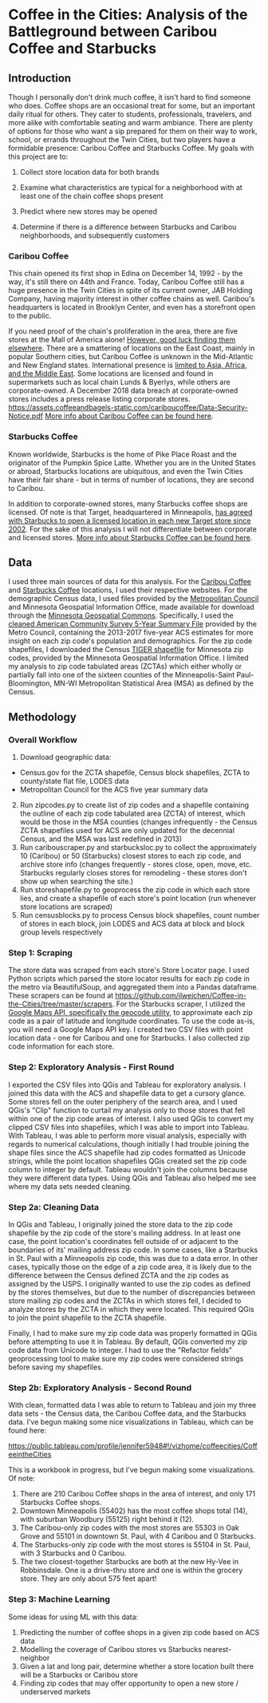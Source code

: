 # Coffee in the Cities: Analysis of the Battleground between Caribou Coffee and Starbucks

## Introduction
Though I personally don't drink much coffee, it isn't hard to find someone who does. Coffee shops are an occasional treat for some, but an important daily ritual for others. They cater to students, professionals, travelers, and more alike with comfortable seating and warm ambiance. There are plenty of options for those who want a sip prepared for them on their way to work, school, or errands throughout the Twin Cities, but two players have a formidable presence: Caribou Coffee and Starbucks Coffee. My goals with this project are to:

1. Collect store location data for both brands

2. Examine what characteristics are typical for a neighborhood with at least one of the chain coffee shops present

3. Predict where new stores may be opened

4. Determine if there is a difference between Starbucks and Caribou neighborhoods, and subsequently customers

### Caribou Coffee
This chain opened its first shop in Edina on December 14, 1992 - by the way, it's still there on 44th and France. Today, Caribou Coffee still has a huge presence in the Twin Cities in spite of its current owner, JAB Holding Company, having majority interest in other coffee chains as well. Caribou's headquarters is located in Brooklyn Center, and even has a storefront open to the public.

If you need proof of the chain's proliferation in the area, there are five stores at the Mall of America alone! <a href= "https://locations.cariboucoffee.com/us">However, good luck finding them elsewhere</a>. There are a smattering of locations on the East Coast, mainly in popular Southern cities, but Caribou Coffee is unknown in the Mid-Atlantic and New England states. International presence is <a href = 'https://www.cariboucoffee.com/locations/around-the-world?ssl=true'>limited to Asia, Africa, and the Middle East</a>. Some locations are licensed and found in supermarkets such as local chain Lunds & Byerlys, while others are corporate-owned. A December 2018 data breach at corporate-owned stores includes a press release listing corporate stores. https://assets.coffeeandbagels-static.com/cariboucoffee/Data-Security-Notice.pdf <a href = 'https://www.cariboucoffee.com/corporate-folder/our-company/company-info'>More info about Caribou Coffee can be found here</a>.

### Starbucks Coffee
Known worldwide, Starbucks is the home of Pike Place Roast and the originator of the Pumpkin Spice Latte. Whether you are in the United States or abroad, Starbucks locations are ubiquitous, and even the Twin Cities have their fair share - but in terms of number of locations, they are second to Caribou.

In addition to corporate-owned stores, many Starbucks coffee shops are licensed. Of note is that Target, headquartered in Minneapolis, <a href = 'https://progressivegrocer.com/dow-jones-target-plans-put-starbucks-coffee-shops-its-stores'>has agreed with Starbucks to open a licensed location in each new Target store since 2002</a>. For the sake of this analysis I will not differentiate between corporate and licensed stores. <a href = 'https://www.starbucks.com/about-us/company-information'>More info about Starbucks Coffee can be found here</a>.

## Data
I used three main sources of data for this analysis. For the <a href = 'https://locations.cariboucoffee.com/'>Caribou Coffee</a> and <a href ='https://www.starbucks.com/store-locator'>Starbucks Coffee</a> locations, I used their respective websites. For the demographic Census data, I used files provided by the <a href='https://metrocouncil.org/Data-and-Maps.aspx'>Metropolitan Council</a> and Minnesota Geospatial Information Office, made available for download through the <a href='https://gisdata.mn.gov'>Minnesota Geospatial Commons</a>. Specifically, I used the <a href = 'https://gisdata.mn.gov/dataset/us-mn-state-metc-society-census-acs'>cleaned American Community Survey 5-Year Summary File</a> provided by the Metro Council, containing the 2013-2017 five-year ACS estimates for more insight on each zip code's population and demographics. For the zip code shapefiles, I downloaded the Census <a href = 'https://gisdata.mn.gov/dataset/bdry-zip-code-tabulation-areas'>TIGER shapefile</a> for Minnesota zip codes, provided by the Minnesota Geospatial Information Office. I limited my analysis to zip code tabulated areas (ZCTAs) which either wholly or partially fall into one of the sixteen counties of the Minneapolis-Saint Paul-Bloomington, MN-WI Metropolitan Statistical Area (MSA) as defined by the Census.

## Methodology

### Overall Workflow
1. Download geographic data: 
 - Census.gov for the ZCTA shapefile, Census block shapefiles, ZCTA to county/state flat file, LODES data
 - Metropolitan Council for the ACS five year summary data
2. Run zipcodes.py to create list of zip codes and a shapefile containing the outline of each zip code tabulated area (ZCTA) of interest, which would be those in the MSA counties (changes infrequently - the Census ZCTA shapefiles used for ACS are only updated for the decennial Census, and the MSA was last redefined in 2013)
3. Run caribouscraper.py and starbucksloc.py to collect the approximately 10 (Caribou) or 50 (Starbucks) closest stores to each zip code, and archive store info (changes frequently - stores close, open, move, etc. Starbucks regularly closes stores for remodeling - these stores don't show up when searching the site.)
4. Run storeshapefile.py to geoprocess the zip code in which each store lies, and create a shapefile of each store's point location (run whenever store locations are scraped)
5. Run censusblocks.py to process Census block shapefiles, count number of stores in each block, join LODES and ACS data at block and block group levels respectively


### Step 1: Scraping
The store data was scraped from each store's Store Locator page. I used Python scripts which parsed the store locator results for each zip code in the metro via BeautifulSoup, and aggregated them into a Pandas dataframe. These scrapers can be found at https://github.com/jlweichen/Coffee-in-the-Cities/tree/master/scrapers. For the Starbucks scraper, I utilized the <a href = 'https://developers.google.com/maps/documentation/geocoding/intro'>Google Maps API, specifically the geocode utility</a>, to approximate each zip code as a pair of latitude and longitude coordinates. To use the code as-is, you will need a Google Maps API key. I created two CSV files with point location data - one for Caribou and one for Starbucks. I also collected zip code information for each store.

### Step 2: Exploratory Analysis - First Round
I exported the CSV files into QGis and Tableau for exploratory analysis. I joined this data with the ACS and shapefile data to get a cursory glance. Some stores fell on the outer periphery of the search area, and I used QGis's "Clip" function to curtail my analysis only to those stores that fell within one of the zip code areas of interest. I also used QGis to convert my clipped CSV files into shapefiles, which I was able to import into Tableau. With Tableau, I was able to perform more visual analysis, especially with regards to numerical calculations, though initially I had trouble joining the shape files since the ACS shapefile had zip codes formatted as Unicode strings, while the point location shapefiles QGis created set the zip code column to integer by default. Tableau wouldn't join the columns because they were different data types. Using QGis and Tableau also helped me see where my data sets needed cleaning.

### Step 2a: Cleaning Data
In QGis and Tableau, I originally joined the store data to the zip code shapefile by the zip code of the store's mailing address. In at least one case, the point location's coordinates fell outside of or adjacent to the boundaries of its' mailing address zip code. In some cases, like a Starbucks in St. Paul with a Minneapolis zip code, this was due to a data error. In other cases, typically those on the edge of a zip code area, it is likely due to the difference between the Census defined ZCTA and the zip codes as assigned by the USPS. I originally wanted to use the zip codes as defined by the stores themselves, but due to the number of discrepancies between store mailing zip codes and the ZCTAs in which stores fell, I decided to analyze stores by the ZCTA in which they were located. This required QGis to join the point shapefile to the ZCTA shapefile.

Finally, I had to make sure my zip code data was properly formatted in QGis before attempting to use it in Tableau. By default, QGis converted my zip code data from Unicode to integer. I had to use the "Refactor fields" geoprocessing tool to make sure my zip codes were considered strings before saving my shapefiles.

### Step 2b: Exploratory Analysis - Second Round
With clean, formatted data I was able to return to Tableau and join my three data sets - the Census data, the Caribou Coffee data, and the Starbucks data. I've begun making some nice visualizations in Tableau, which can be found here:

https://public.tableau.com/profile/jennifer5948#!/vizhome/coffeecities/CoffeeintheCities

This is a workbook in progress, but I've begun making some visualizations. Of note:
1. There are 210 Caribou Coffee shops in the area of interest, and only 171 Starbucks Coffee shops.
2. Downtown Minneapolis (55402) has the most coffee shops total (14), with suburban Woodbury (55125) right behind it (12).
3. The Caribou-only zip codes with the most stores are 55303 in Oak Grove and 55101 in downtown St. Paul, with 4 Caribou and 0 Starbucks.
4. The Starbucks-only zip code with the most stores is 55104 in St. Paul, with 3 Starbucks and 0 Caribou.
5. The two closest-together Starbucks are both at the new Hy-Vee in Robbinsdale. One is a drive-thru store and one is within the grocery store. They are only about 575 feet apart!

### Step 3: Machine Learning
Some ideas for using ML with this data:
1. Predicting the number of coffee shops in a given zip code based on ACS data
2. Modelling the coverage of Caribou stores vs Starbucks nearest-neighbor
3. Given a lat and long pair, determine whether a store location built there will be a Starbucks or Caribou store
4. Finding zip codes that may offer opportunity to open a new store / underserved markets
